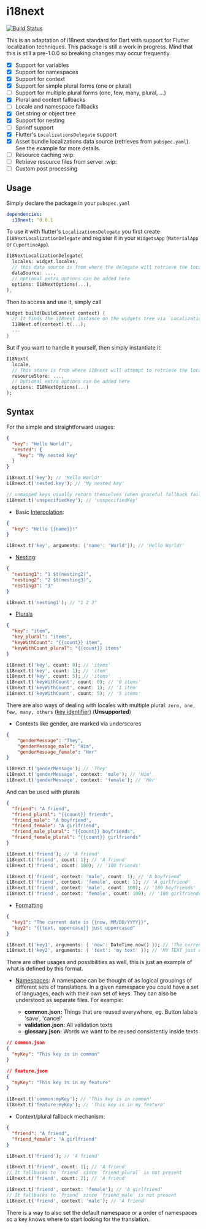 # i18next

[![Build Status](https://app.bitrise.io/app/31aaaf8a0dd4fffd/status.svg?token=61YeV61VhkB_DSdLUtRvjw&branch=master)](https://app.bitrise.io/app/31aaaf8a0dd4fffd)

This is an adaptation of i18next standard for Dart with support for Flutter localization techniques. This package is still a work in progress.
Mind that this is still a pre-1.0.0 so breaking changes may occur frequently.

- [x] Support for variables
- [x] Support for namespaces
- [x] Support for context
- [x] Support for simple plural forms (one or plural)
- [ ] Support for multiple plural forms (one, few, many, plural, ...)
- [x] Plural and context fallbacks
- [ ] Locale and namespace fallbacks 
- [x] Get string or object tree
- [x] Support for nesting
- [ ] Sprintf support
- [x] Flutter's `LocalizationsDelegate` support
- [x] Asset bundle localizations data source (retrieves from `pubspec.yaml`). See the example for more details.
- [ ] Resource caching :wip:
- [ ] Retrieve resource files from server :wip:
- [ ] Custom post processing

## Usage

Simply declare the package in your `pubspec.yaml`

```yaml
dependencies:
  i18next: ^0.0.1
```

To use it with flutter's `LocalizationsDelegate` you first create `I18NextLocalizationDelegate` and register it in your `WidgetsApp` (`MaterialApp` or `CupertinoApp`).

```dart
I18NextLocalizationDelegate(
  locales: widget.locales,
  // this data source is from where the delegate will retrieve the localizations from (namespaces Map)
  dataSource: ...,
  // optional extra options can be added here
  options: I18NextOptions(...),
),
```

Then to access and use it, simply call

```dart
Widget build(BuildContext context) {
  // It finds the i18next instance on the widgets tree via `Localizations.of`
  I18Next.of(context).t(...);
  ...
}
```

But if you want to handle it yourself, then simply instantiate it:

```dart
I18Next(
  locale,
  // This store is from where i18next will attempt to retrieve the localizations from.
  resourceStore: ...,
  // Optional extra options can be added here
  options: I18NextOptions(...)
);
```

## Syntax

For the simple and straightforward usages:

```json
{
  "key": "Hello World!",
  "nested": {
    "key": "My nested key"
  }
}
```

```dart
i18next.t('key'); // 'Hello World!'
i18next.t('nested.key'); // 'My nested key'

// unmapped keys usually return themselves (when graceful fallback fails)
i18next.t('unspecifiedKey'); // 'unspecifiedKey'
```

- Basic [Interpolation](https://www.i18next.com/translation-function/interpolation):

```json
{
  "key": "Hello {{name}}!"
}
```

```dart
i18next.t('key', arguments: {'name': 'World'}); // 'Hello World!'
```

- [Nesting](https://www.i18next.com/translation-function/nesting):

```json
{
  "nesting1": "1 $t(nesting2)",
  "nesting2": "2 $t(nesting3)",
  "nesting3": "3"
}
```

```dart
i18next.t('nesting1'); // "1 2 3"
```

- [Plurals](https://www.i18next.com/translation-function/plurals)

```json
{
  "key": "item",
  "key_plural": "items",
  "keyWithCount": "{{count}} item",
  "keyWithCount_plural": "{{count}} items"
}
```

```dart
i18next.t('key', count: 0); // 'items'
i18next.t('key', count: 1); // 'item'
i18next.t('key', count: 5); // 'items'
i18next.t('keyWithCount', count: 0); // '0 items'
i18next.t('keyWithCount', count: 1); // '1 item'
i18next.t('keyWithCount', count: 5); // '5 items'
```

There are also ways of dealing with locales with multiple plural: `zero, one, few, many, others` ([key identifier](https://jsfiddle.net/sm9wgLze)) (**Unsupported**)

- Contexts like gender, are marked via underscores

```json
{
    "genderMessage": "They", 
    "genderMessage_male": "Him",
    "genderMessage_female": "Her"
}
```

```dart
i18next.t('genderMessage'); // 'They'
i18next.t('genderMessage', context: 'male'); // 'Him'
i18next.t('genderMessage', context: 'female'); // 'Her'
```

And can be used with plurals

```json
{
  "friend": "A friend",
  "friend_plural": "{{count}} friends",
  "friend_male": "A boyfriend",
  "friend_female": "A girlfriend",
  "friend_male_plural": "{{count}} boyfriends",
  "friend_female_plural": "{{count}} girlfriends"
}
```

```dart
i18next.t('friend'); // 'A friend'
i18next.t('friend', count: 1); // 'A friend'
i18next.t('friend', count: 100); // '100 friends'

i18next.t('friend', context: 'male', count: 1); // 'A boyfriend'
i18next.t('friend', context: 'female', count: 1); // 'A girlfriend'
i18next.t('friend', context: 'male', count: 100); // '100 boyfriends'
i18next.t('friend', context: 'female', count: 100); // '100 girlfriends'
```

- [Formatting](https://www.i18next.com/translation-function/formatting)

```json
{
  "key1": "The current date is {{now, MM/DD/YYYY}}",
  "key2": "{{text, uppercase}} just uppercased"
}
```

```dart
i18next.t('key1', arguments: { 'now': DateTime.now() }); // 'The current date is 01/01/2020'
i18next.t('key2', arguments: { 'text': 'my text' }); // 'MY TEXT just uppercased'
```

There are other usages and possibilities as well, this is just an example of what is defined by this format.

- [Namespaces](https://www.i18next.com/principles/namespaces): A namespace can be thought of as logical groupings of different sets of translations. In a given namespace you could have a set of languages, each with their own set of keys. They can also be understood as separate files.
For example:

    - **common.json:** Things that are reused everywhere, eg. Button labels 'save', 'cancel'
    - **validation.json:** All validation texts
    - **glossary.json:** Words we want to be reused consistently inside texts

```json
// common.json
{
  "myKey": "This key is in common"
}

// feature.json
{
  "myKey": "This key is in my feature"
}
```

```dart
i18next.t('common:myKey'); // 'This key is in common'
i18next.t('feature:myKey'); // 'This key is in my feature'
```

- Context/plural fallback mechanism:

```json
{
  "friend": "A friend",
  "friend_female": "A girlfriend" 
}
```

```dart
i18next.t('friend'); // 'A friend'

i18next.t('friend', count: 1); // 'A friend'
// It fallbacks to `friend` since `friend_plural` is not present
i18next.t('friend', count: 2); // 'A friend' 

i18next.t('friend', context: 'female'); // 'A girlfriend'
// It fallbacks to `friend` since `friend_male` is not present
i18next.t('friend', context: 'male'); // 'A friend' 
```

There is a way to also set the default namespace or a order of namespaces so a key knows where to start looking for the translation.
